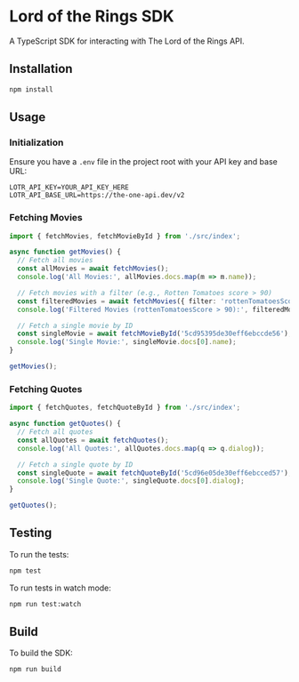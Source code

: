 # Lord of the Rings SDK

A TypeScript SDK for interacting with The Lord of the Rings API.

## Installation

```bash
npm install
```

## Usage

### Initialization

Ensure you have a `.env` file in the project root with your API key and base URL:

```
LOTR_API_KEY=YOUR_API_KEY_HERE
LOTR_API_BASE_URL=https://the-one-api.dev/v2
```

### Fetching Movies

```typescript
import { fetchMovies, fetchMovieById } from './src/index';

async function getMovies() {
  // Fetch all movies
  const allMovies = await fetchMovies();
  console.log('All Movies:', allMovies.docs.map(m => m.name));

  // Fetch movies with a filter (e.g., Rotten Tomatoes score > 90)
  const filteredMovies = await fetchMovies({ filter: 'rottenTomatoesScore>90' });
  console.log('Filtered Movies (rottenTomatoesScore > 90):', filteredMovies.docs.map(m => m.name));

  // Fetch a single movie by ID
  const singleMovie = await fetchMovieById('5cd95395de30eff6ebccde56'); // Example ID
  console.log('Single Movie:', singleMovie.docs[0].name);
}

getMovies();
```

### Fetching Quotes

```typescript
import { fetchQuotes, fetchQuoteById } from './src/index';

async function getQuotes() {
  // Fetch all quotes
  const allQuotes = await fetchQuotes();
  console.log('All Quotes:', allQuotes.docs.map(q => q.dialog));

  // Fetch a single quote by ID
  const singleQuote = await fetchQuoteById('5cd96e05de30eff6ebcced57'); // Example ID
  console.log('Single Quote:', singleQuote.docs[0].dialog);
}

getQuotes();
```

## Testing

To run the tests:

```bash
npm test
```

To run tests in watch mode:

```bash
npm run test:watch
```

## Build

To build the SDK:

```bash
npm run build
```
